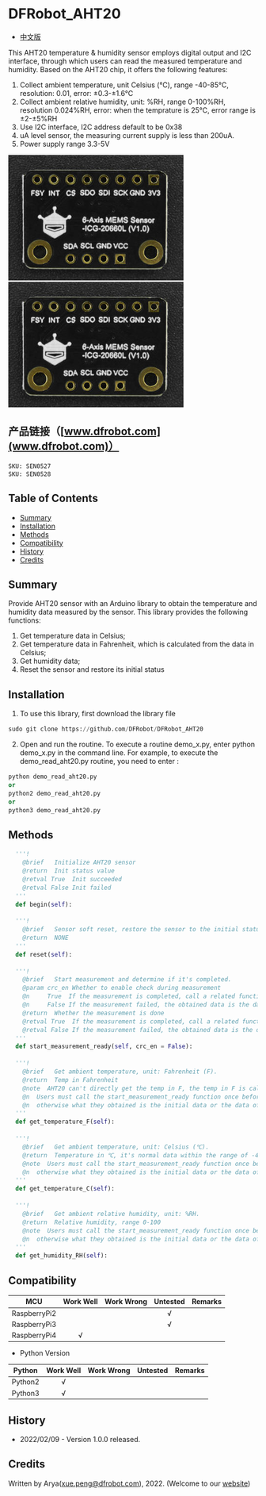 # DFRobot_AHT20

* [中文版](./README_CN.md)

This AHT20 temperature & humidity sensor employs digital output and I2C interface, through which users can read the measured temperature and humidity. Based on the AHT20 chip, it offers the following features:
1. Collect ambient temperature, unit Celsius (℃), range -40-85℃, resolution: 0.01, error: ±0.3-±1.6℃
2. Collect ambient relative humidity, unit: %RH, range 0-100%RH, resolution 0.024%RH, error: when the temprature is 25℃, error range is ±2-±5%RH
3. Use I2C interface, I2C address default to be 0x38
4. uA level sensor, the measuring current supply is less than 200uA.
5. Power supply range 3.3-5V

![产品效果图](../../resources/images/SEN0527.png) ![产品效果图](../../resources/images/SEN0528.png)


## 产品链接（[www.dfrobot.com](www.dfrobot.com)）
    SKU: SEN0527
    SKU: SEN0528
   
## Table of Contents

* [Summary](#summary)
* [Installation](#installation)
* [Methods](#methods)
* [Compatibility](#compatibility)
* [History](#history)
* [Credits](#credits)

## Summary
Provide AHT20 sensor with an Arduino library to obtain the temperature and humidity data measured by the sensor. This library provides the following functions:
1. Get temperature data in Celsius;
2. Get temperature data in Fahrenheit, which is calculated from the data in Celsius;
3. Get humidity data;
4. Reset the sensor and restore its initial status

## Installation
1. To use this library, first download the library file<br>
```python
sudo git clone https://github.com/DFRobot/DFRobot_AHT20
```
2. Open and run the routine. To execute a routine demo_x.py, enter python demo_x.py in the command line. For example, to execute the demo_read_aht20.py routine, you need to enter :<br>

```python
python demo_read_aht20.py 
or
python2 demo_read_aht20.py 
or 
python3 demo_read_aht20.py
```

## Methods

```python
  '''!
    @brief   Initialize AHT20 sensor
    @return  Init status value
    @retval True  Init succeeded
    @retval False Init failed
  '''
  def begin(self):

  '''!
    @brief   Sensor soft reset, restore the sensor to the initial status
    @return  NONE
  '''
  def reset(self):
    
  '''!
    @brief   Start measurement and determine if it's completed.
    @param crc_en Whether to enable check during measurement
    @n     True  If the measurement is completed, call a related function such as get* to obtain the measured data.
    @n     False If the measurement failed, the obtained data is the data of last measurement or the initial value 0 if the related function such as get* is called at this time.
    @return  Whether the measurement is done
    @retval True  If the measurement is completed, call a related function such as get* to obtain the measured data.
    @retval False If the measurement failed, the obtained data is the data of last measurement or the initial value 0 if the related function such as get* is called at this time.
  '''
  def start_measurement_ready(self, crc_en = False):
    
  '''!
    @brief   Get ambient temperature, unit: Fahrenheit (F).
    @return  Temp in Fahrenheit
    @note  AHT20 can't directly get the temp in F, the temp in F is calculated according to the algorithm: F = C x 1.8 + 32
    @n  Users must call the start_measurement_ready function once before calling the function to start the measurement so as to get the real-time measured data,
    @n  otherwise what they obtained is the initial data or the data of last measurement.
  '''
  def get_temperature_F(self):

  '''!
    @brief   Get ambient temperature, unit: Celsius (℃).
    @return  Temperature in ℃, it's normal data within the range of -40-85℃, otherwise it's wrong data
    @note  Users must call the start_measurement_ready function once before calling the function to start the measurement so as to get the real-time measured data,
    @n  otherwise what they obtained is the initial data or the data of last measurement.
  '''
  def get_temperature_C(self):
    
  '''!
    @brief   Get ambient relative humidity, unit: %RH.
    @return  Relative humidity, range 0-100
    @note  Users must call the start_measurement_ready function once before calling the function to start the measurement so as to get the real-time measured data,
    @n  otherwise what they obtained is the initial data or the data of last measurement.
  '''
  def get_humidity_RH(self):
```

## Compatibility

| MCU         | Work Well | Work Wrong | Untested | Remarks |
| ------------ | :--: | :----: | :----: | :--: |
| RaspberryPi2 |      |        |   √    |      |
| RaspberryPi3 |      |        |   √    |      |
| RaspberryPi4 |  √   |        |        |      |

* Python Version

| Python  | Work Well | Work Wrong | Untested | Remarks |
| ------- | :--: | :----: | :----: | ---- |
| Python2 |  √   |        |        |      |
| Python3 |  √   |        |        |      |


## History

- 2022/02/09 - Version 1.0.0 released.

## Credits

Written by Arya(xue.peng@dfrobot.com), 2022. (Welcome to our [website](https://www.dfrobot.com/))





